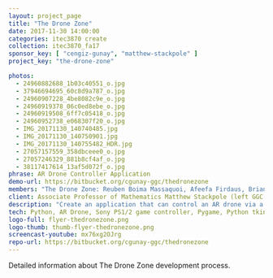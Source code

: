 ```yaml
---
layout: project_page
title: "The Drone Zone"
date: 2017-11-30 14:00:00
categories: itec3870 create
collection: itec3870_fa17
sponsor_key: [ "cengiz-gunay", "matthew-stackpole" ]
project_key: "the-drone-zone"

photos:
  - 24960882688_1b03c40551_o.jpg
  - 37946694695_60c8d9a787_o.jpg
  - 24960907228_4be8082c9e_o.jpg
  - 24960919378_06c0ed8ebe_o.jpg
  - 24960919508_6ff7c05418_o.jpg
  - 24960952738_e068307f20_o.jpg
  - IMG_20171130_140740485.jpg
  - IMG_20171130_140750901.jpg
  - IMG_20171130_140755482_HDR.jpg
  - 27057157559_358dbceee0_o.jpg
  - 27057246329_881b8cf4af_o.jpg
  - 38117417614_13af5d072f_o.jpg
phrase: AR Drone Controller Application
demo-url: https://bitbucket.org/cgunay-ggc/thedronezone
members: "The Drone Zone: Reuben Boima Massaquoi, Afeefa Firdaus, Brian Bailey"
client: Associate Professor of Mathematics Matthew Stackpole (left GGC in Dec 2017)
description: "Create an application that can control an AR drone via a controller. Log data in a csv file: X velocity, Y velocity, Z velocity, Altitude, Pitch, and Roll. Motivation - Graph and use the data to create math problems for students."
tech: Python, AR Drone, Sony PS1/2 game controller, Pygame, Python tkinter/tcl.
logo-full: flyer-thedronezone.png
logo-thumb: thumb-flyer-thedronezone.png
screencast-youtube: mx76xg2OJrg
repo-url: https://bitbucket.org/cgunay-ggc/thedronezone
---
```


Detailed information about The Drone Zone development process.

<!-- lightgallery -->
<script src="https://code.jquery.com/jquery-2.2.4.min.js"></script>
<script src="https://cdn.jsdelivr.net/lightgallery/1.3.7/js/lightgallery.min.js"></script>
<script src="https://cdn.jsdelivr.net/g/lg-zoom"></script>

<script type="text/javascript">
    $(document).ready(function() {
    $("body").lightGallery({
    zoom: true,
    selector: 'a#lightgallery',
    selectWithin: 'body'
    }); 
    });
</script>

[ggc]: http://www.ggc.edu
[gunay-ggc]: http://www.ggc.edu/about-ggc/directory/cengiz-gunay

